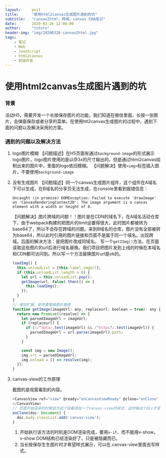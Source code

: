 ```yaml
---
layout:     post
title:      "使用html2canvas生成图片遇到的坑"
subtitle:   "canvas2html，跨域，canvas 归纳笔记"
date:       2020-03-26 12:00:00
author:     "totoro"
header-img: "img/20200326-canvas2html.jpg"
tags:
    - 笔记
    - Web
    - JavaScript
    - html2cavnas
    - 前端开发
---
```

# 使用html2canvas生成图片遇到的坑

### 背景

活动H5，需要开发一个长按保存图片的功能，我们知道在微信里面，长按一张图片，会弹窗保存或者分享的菜单。在使用htl2canvas生成图片的过程中，遇到下面的问题以及解决采用的方案。

### 遇到的问题以及解决方法

1. logo图片模糊
   【问题描述】在H5页面有通过`background-image`的形式展示logo图片，logo图片使用的是以@3x的尺寸输出的。但是通过html2canvas绘制出来的图片中，里面的logo依旧模糊。
   【问题解决】使用`<img>`标签插入图片，不要使用`background-image`
   
2. 没有生成图片
   【问题描述】同一个canvas生成图片组件，这个组件在A域名下可以生成，在B域名的分享页无法生成，在console里看到报错信息：
   
   ```
   Uncaught (in promise) DOMException: Failed to execute 'drawImage' on 'CanvasRenderingContext2D': The image argument is a canvas element with a width or height of 0.
   ```
   
   【问题解决】图片跨域的问题！！图片是在CDN的域名下，在A域名活动仓库下，由于webpack构建的把图片的limit设置得很大，此时图片都被转为base64了，所以不会存在跨域的问题。来到B域名的仓库，图片没有全部被转为base64，所以此时引用的图片链接和页面不是属于同一个域名。出现跨域。后面的解决方法：是把图片改成同域名。
   写一个`getIImg()`方法，在页面读取这些图片的url后进行域名替换。我们项目把图片发到上线的时候在本域名和CDN都可访问到。所以写一个方法替换图片url是ok的。
   
   ```javascript
   loadImg() {
     this.unloadList = [this.label.imgUrl];
     if (this.unloadList.length > 0) {
       let url = this.unloadList.pop();
       getImage(url, false).then(() => {
         this.loadImg();
       });
     }
   }
   // 增加扩展，是否要替换图片路径
   function getImage(imageUrl: any, replaceurl: boolean = true): any {
     return new Promise((resolve) => {
       let parsedImageUrl = imageUrl;
       if (replaceurl) {
         if (!/^data/.test(imageUrl) && /^https?/.test(imageUrl)) {
           parsedImageUrl = url.parse(imageUrl).path;
         }
       }
   
       const img = new Image();
       img.src = parsedImageUrl;
       img.onload = () => resolve(img);
     });
   }
   ```

3. canvas-view的工作原理

   截图的是视窗看到的内容。

   ```javascript
   <CanvasView ref="view" @ready="onCanvasViewReady" @clone="onClone" :scale="scale">
   </CanvasView>
   // 页面开始渲染的时候会为这个容器添加一个canvas-view的样式，这时候这个div才变得可见
   onClone(doc: Document) {
     doc.body.classList.add('canvas-view');
   }
   ```

   

   1. 开始执行该方法的时机是DOM渲染完成，要用`v-if`，而不能用v-show。v-show DOM结构已经渲染好了，只是被隐藏而已。
   2. 当长按保存生生图片时才希望样式展示，可以在.canvas-view里面去写样式。
